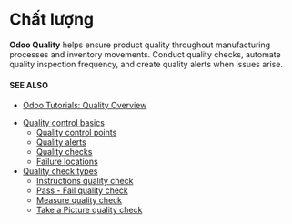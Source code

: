 # Chất lượng

**Odoo Quality** helps ensure product quality throughout manufacturing processes and inventory
movements. Conduct quality checks, automate quality inspection frequency, and create quality alerts
when issues arise.

#### SEE ALSO
- [Odoo Tutorials: Quality Overview](https://www.odoo.com/slides/slide/quality-overview-5590)

* [Quality control basics](quality/quality_management.md)
  * [Quality control points](quality/quality_management/quality_control_points.md)
  * [Quality alerts](quality/quality_management/quality_alerts.md)
  * [Quality checks](quality/quality_management/quality_checks.md)
  * [Failure locations](quality/quality_management/failure_locations.md)
* [Quality check types](quality/quality_check_types.md)
  * [Instructions quality check](quality/quality_check_types/instructions_check.md)
  * [Pass - Fail quality check](quality/quality_check_types/pass_fail_check.md)
  * [Measure quality check](quality/quality_check_types/measure_check.md)
  * [Take a Picture quality check](quality/quality_check_types/picture_check.md)

